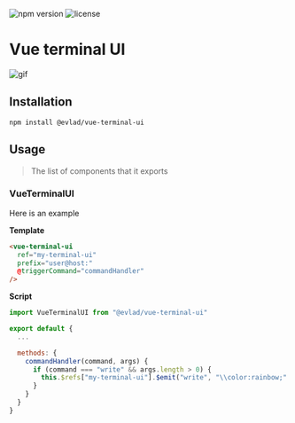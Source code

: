 ![npm version](https://img.shields.io/npm/v/@evlad/vue-terminal-ui.svg)
![license](https://img.shields.io/npm/l/@evlad/vue-terminal-ui.svg)
# Vue terminal UI

![gif](https://i.imgur.com/XV9pGib.gif)

## Installation

```
npm install @evlad/vue-terminal-ui
```

## Usage

> The list of components that it exports

### VueTerminalUI

Here is an example

**Template**
```html
<vue-terminal-ui
  ref="my-terminal-ui"
  prefix="user@host:"
  @triggerCommand="commandHandler"
/>
```

**Script**
```js
import VueTerminalUI from "@evlad/vue-terminal-ui"

export default {
  ...

  methods: {
    commandHandler(command, args) {
      if (command === "write" && args.length > 0) {
        this.$refs["my-terminal-ui"].$emit("write", "\\color:rainbow;" + args.join(" "));
      }
    }
  }
}
```